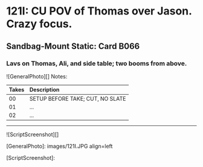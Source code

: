 # 121I: CU POV of Thomas over Jason. Crazy focus.

## Sandbag-Mount Static: Card B066

### Lavs on Thomas, Ali, and side table; two booms from above.

![GeneralPhoto][]
Notes: 

| Takes | Description |
|:---|:----|
| 00 | SETUP BEFORE TAKE; CUT, NO SLATE |
| 01 | ... |
| 02 | ... |

----

![ScriptScreenshot][]


[GeneralPhoto]:  images/121I.JPG align=left

[ScriptScreenshot]: 